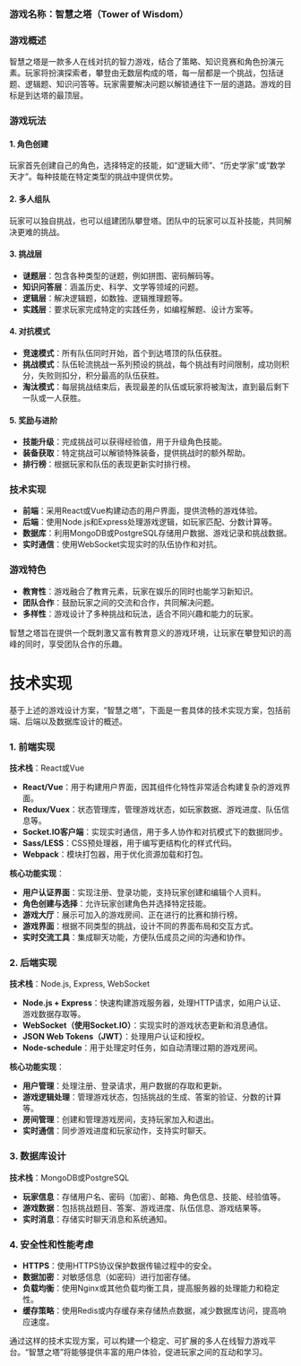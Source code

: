 ### 游戏名称：智慧之塔（Tower of Wisdom）

### 游戏概述
智慧之塔是一款多人在线对抗的智力游戏，结合了策略、知识竞赛和角色扮演元素。玩家将扮演探索者，攀登由无数层构成的塔，每一层都是一个挑战，包括谜题、逻辑题、知识问答等。玩家需要解决问题以解锁通往下一层的道路。游戏的目标是到达塔的最顶层。

### 游戏玩法

#### 1. 角色创建
玩家首先创建自己的角色，选择特定的技能，如“逻辑大师”、“历史学家”或“数学天才”。每种技能在特定类型的挑战中提供优势。

#### 2. 多人组队
玩家可以独自挑战，也可以组建团队攀登塔。团队中的玩家可以互补技能，共同解决更难的挑战。

#### 3. 挑战层
- **谜题层**：包含各种类型的谜题，例如拼图、密码解码等。
- **知识问答层**：涵盖历史、科学、文学等领域的问题。
- **逻辑层**：解决逻辑题，如数独、逻辑推理题等。
- **实践层**：要求玩家完成特定的实践任务，如编程解题、设计方案等。

#### 4. 对抗模式
- **竞速模式**：所有队伍同时开始，首个到达塔顶的队伍获胜。
- **挑战模式**：队伍轮流挑战一系列预设的挑战，每个挑战有时间限制，成功则积分，失败则扣分，积分最高的队伍获胜。
- **淘汰模式**：每层挑战结束后，表现最差的队伍或玩家将被淘汰，直到最后剩下一队或一人获胜。

#### 5. 奖励与进阶
- **技能升级**：完成挑战可以获得经验值，用于升级角色技能。
- **装备获取**：特定挑战可以解锁特殊装备，提供挑战时的额外帮助。
- **排行榜**：根据玩家和队伍的表现更新实时排行榜。

### 技术实现

- **前端**：采用React或Vue构建动态的用户界面，提供流畅的游戏体验。
- **后端**：使用Node.js和Express处理游戏逻辑，如玩家匹配、分数计算等。
- **数据库**：利用MongoDB或PostgreSQL存储用户数据、游戏记录和挑战数据。
- **实时通信**：使用WebSocket实现实时的队伍协作和对抗。

### 游戏特色

- **教育性**：游戏融合了教育元素，玩家在娱乐的同时也能学习新知识。
- **团队合作**：鼓励玩家之间的交流和合作，共同解决问题。
- **多样性**：游戏设计了多种挑战和玩法，适合不同兴趣和能力的玩家。

智慧之塔旨在提供一个既刺激又富有教育意义的游戏环境，让玩家在攀登知识的高峰的同时，享受团队合作的乐趣。

# 技术实现
基于上述的游戏设计方案，“智慧之塔”，下面是一套具体的技术实现方案，包括前端、后端以及数据库设计的概述。

### 1. 前端实现

**技术栈**：React或Vue

- **React/Vue**：用于构建用户界面，因其组件化特性非常适合构建复杂的游戏界面。
- **Redux/Vuex**：状态管理库，管理游戏状态，如玩家数据、游戏进度、队伍信息等。
- **Socket.IO客户端**：实现实时通信，用于多人协作和对抗模式下的数据同步。
- **Sass/LESS**：CSS预处理器，用于编写更结构化的样式代码。
- **Webpack**：模块打包器，用于优化资源加载和打包。

**核心功能实现**：

- **用户认证界面**：实现注册、登录功能，支持玩家创建和编辑个人资料。
- **角色创建与选择**：允许玩家创建角色并选择特定技能。
- **游戏大厅**：展示可加入的游戏房间、正在进行的比赛和排行榜。
- **游戏界面**：根据不同类型的挑战，设计不同的界面布局和交互方式。
- **实时交流工具**：集成聊天功能，方便队伍成员之间的沟通和协作。

### 2. 后端实现

**技术栈**：Node.js, Express, WebSocket

- **Node.js + Express**：快速构建游戏服务器，处理HTTP请求，如用户认证、游戏数据存取等。
- **WebSocket（使用Socket.IO）**：实现实时的游戏状态更新和消息通信。
- **JSON Web Tokens（JWT）**：处理用户认证和授权。
- **Node-schedule**：用于处理定时任务，如自动清理过期的游戏房间。

**核心功能实现**：

- **用户管理**：处理注册、登录请求，用户数据的存取和更新。
- **游戏逻辑处理**：管理游戏状态，包括挑战的生成、答案的验证、分数的计算等。
- **房间管理**：创建和管理游戏房间，支持玩家加入和退出。
- **实时通信**：同步游戏进度和玩家动作，支持实时聊天。

### 3. 数据库设计

**技术栈**：MongoDB或PostgreSQL

- **玩家信息**：存储用户名、密码（加密）、邮箱、角色信息、技能、经验值等。
- **游戏数据**：包括挑战题目、答案、游戏进度、队伍信息、游戏结果等。
- **实时消息**：存储实时聊天消息和系统通知。

### 4. 安全性和性能考虑

- **HTTPS**：使用HTTPS协议保护数据传输过程中的安全。
- **数据加密**：对敏感信息（如密码）进行加密存储。
- **负载均衡**：使用Nginx或其他负载均衡工具，提高服务器的处理能力和稳定性。
- **缓存策略**：使用Redis或内存缓存来存储热点数据，减少数据库访问，提高响应速度。

通过这样的技术实现方案，可以构建一个稳定、可扩展的多人在线智力游戏平台。“智慧之塔”将能够提供丰富的用户体验，促进玩家之间的互动和学习。